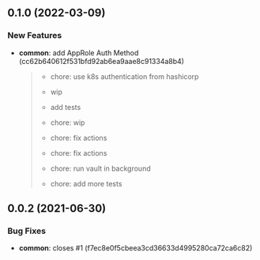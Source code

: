 ## 0.1.0 (2022-03-09)


### New Features

* **common**: add AppRole Auth Method (cc62b640612f531bfd92ab6ea9aae8c91334a8b4)
  > * chore: use k8s authentication from hashicorp
  > 
  > * wip
  > 
  > * add tests
  > 
  > * chore: wip
  > 
  > * chore: fix actions
  > 
  > * chore: fix actions
  > 
  > * chore: run vault in background
  > 
  > * chore: add more tests



## 0.0.2 (2021-06-30)


### Bug Fixes

* **common**: closes #1 (f7ec8e0f5cbeea3cd36633d4995280ca72ca6c82)



